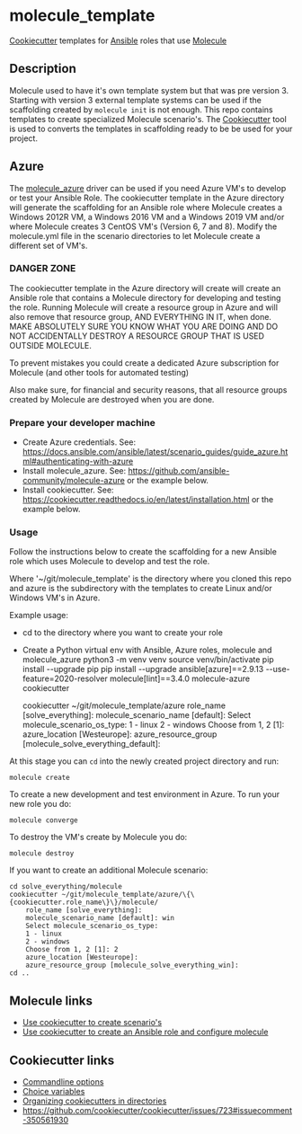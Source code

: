 # molecule_template
[Cookiecutter](https://cookiecutter.readthedocs.io) templates for [Ansible](https://docs.ansible.com/) roles that use [Molecule](https://molecule.readthedocs.io/) 

## Description

Molecule used to have it's own template system but that was pre version 3. Starting with version 3 external template systems can be used if the scaffolding created by ```molecule init``` is not enough. This repo contains templates to create specialized Molecule scenario's. The [Cookiecutter](https://cookiecutter.readthedocs.io) tool is used to converts the templates in scaffolding ready to be be used for your project.

## Azure

The [molecule_azure](https://github.com/ansible-community/molecule-azure) driver can be used if you need Azure VM's to develop or test your Ansible Role. The cookiecutter template in the Azure directory will generate the scaffolding for an Ansible role where Molecule creates a Windows 2012R VM, a Windows 2016 VM and a Windows 2019 VM and/or where Molecule creates 3 CentOS VM's (Version 6, 7 and 8). Modify the molecule.yml file in the scenario directories to let Molecule create a different set of VM's.

### DANGER ZONE

The cookiecutter template in the Azure directory will create will create an Ansible role that contains a Molecule directory for developing and testing the role. Running Molecule will create a resource group in Azure and will also remove that resource group, AND EVERYTHING IN IT, when done. MAKE ABSOLUTELY SURE YOU KNOW WHAT YOU ARE DOING AND DO NOT ACCIDENTALLY DESTROY A RESOURCE GROUP THAT IS USED OUTSIDE MOLECULE.

To prevent mistakes you could create a dedicated Azure subscription for Molecule (and other tools for automated testing)

Also make sure, for financial and security reasons, that all resource groups created by Molecule are destroyed when you are done. 

### Prepare your developer machine

* Create Azure credentials. See: https://docs.ansible.com/ansible/latest/scenario_guides/guide_azure.html#authenticating-with-azure
* Install molecule_azure. See: https://github.com/ansible-community/molecule-azure or the example below.
* Install cookiecutter. See: https://cookiecutter.readthedocs.io/en/latest/installation.html or the example below.

### Usage

Follow the instructions below to create the scaffolding for a new Ansible role which uses Molecule to develop and test the role.


Where '~/git/molecule_template' is the directory where you cloned this repo and azure is the subdirectory with the templates to create Linux and/or Windows VM's in Azure.

Example usage:

* cd to the directory where you want to create your role
* Create a Python virtual env with Ansible, Azure roles, molecule and molecule_azure
    python3 -m venv venv
    source venv/bin/activate
    pip install --upgrade pip
    pip install --upgrade ansible[azure]==2.9.13 --use-feature=2020-resolver molecule[lint]==3.4.0 molecule-azure cookiecutter

    cookiecutter ~/git/molecule_template/azure
        role_name [solve_everything]: 
        molecule_scenario_name [default]: 
        Select molecule_scenario_os_type:
        1 - linux
        2 - windows
        Choose from 1, 2 [1]: 
        azure_location [Westeurope]: 
        azure_resource_group [molecule_solve_everything_default]: 

At this stage you can ```cd``` into the newly created project directory and run:

    molecule create   

To create a new development and test environment in Azure.  To run your new role you do:

    molecule converge

To destroy the VM's create by Molecule you do:

    molecule destroy

If you want to create an additional Molecule scenario:

    cd solve_everything/molecule
    cookiecutter ~/git/molecule_template/azure/\{\{cookiecutter.role_name\}\}/molecule/
        role_name [solve_everything]:
        molecule_scenario_name [default]: win
        Select molecule_scenario_os_type:
        1 - linux
        2 - windows
        Choose from 1, 2 [1]: 2
        azure_location [Westeurope]: 
        azure_resource_group [molecule_solve_everything_win]: 
    cd ..

## Molecule links
* [Use cookiecutter to create scenario's](https://github.com/rocknsm/molecule-cookiecutter-vsphere)
* [Use cookiecutter to create an Ansible role and configure molecule](https://github.com/retr0h/cookiecutter-molecule)

## Cookiecutter links
* [Commandline options](https://cookiecutter.readthedocs.io/en/1.7.2/usage.html)
* [Choice variables](https://cookiecutter.readthedocs.io/en/latest/advanced/choice_variables.html)
* [Organizing cookiecutters in directories](https://cookiecutter.readthedocs.io/en/1.7.2/advanced/directories.html#organizing-cookiecutters-in-directories-1-7)
* https://github.com/cookiecutter/cookiecutter/issues/723#issuecomment-350561930

